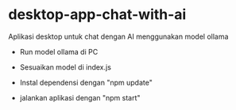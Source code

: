# desktop-app-chat-with-ai

Aplikasi desktop untuk chat dengan AI menggunakan model ollama

- Run model ollama di PC

- Sesuaikan model di index.js

- Instal dependensi dengan "npm update"

- jalankan aplikasi dengan "npm start"
